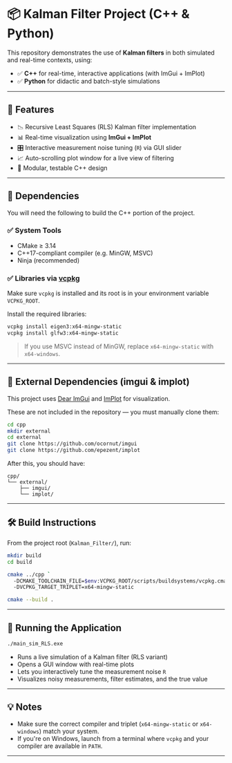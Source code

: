 # 📦 Kalman Filter Project (C++ & Python)

This repository demonstrates the use of **Kalman filters** in both simulated and real-time contexts, using:

- ✅ **C++** for real-time, interactive applications (with ImGui + ImPlot)
- ✅ **Python** for didactic and batch-style simulations

---

## 🧠 Features

- 📉 Recursive Least Squares (RLS) Kalman filter implementation
- 📊 Real-time visualization using **ImGui + ImPlot**
- 🎛️ Interactive measurement noise tuning (`R`) via GUI slider
- 📈 Auto-scrolling plot window for a live view of filtering
- 🧪 Modular, testable C++ design

---

## 🔧 Dependencies

You will need the following to build the C++ portion of the project.

### ✅ System Tools
- CMake ≥ 3.14
- C++17-compliant compiler (e.g. MinGW, MSVC)
- Ninja (recommended)

### ✅ Libraries via [vcpkg](https://github.com/microsoft/vcpkg)

Make sure `vcpkg` is installed and its root is in your environment variable `VCPKG_ROOT`.

Install the required libraries:

```bash
vcpkg install eigen3:x64-mingw-static
vcpkg install glfw3:x64-mingw-static
```

> If you use MSVC instead of MinGW, replace `x64-mingw-static` with `x64-windows`.

---

## 📁 External Dependencies (imgui & implot)

This project uses [Dear ImGui](https://github.com/ocornut/imgui) and [ImPlot](https://github.com/epezent/implot) for visualization.

These are not included in the repository — you must manually clone them:

```bash
cd cpp
mkdir external
cd external
git clone https://github.com/ocornut/imgui
git clone https://github.com/epezent/implot
```

After this, you should have:

```
cpp/
└── external/
    ├── imgui/
    └── implot/
```

---

## 🛠️ Build Instructions

From the project root (`Kalman_Filter/`), run:

```bash
mkdir build
cd build

cmake ../cpp `
  -DCMAKE_TOOLCHAIN_FILE=$env:VCPKG_ROOT/scripts/buildsystems/vcpkg.cmake `
  -DVCPKG_TARGET_TRIPLET=x64-mingw-static

cmake --build .
```

---

## 🚀 Running the Application

```bash
./main_sim_RLS.exe
```

- Runs a live simulation of a Kalman filter (RLS variant)
- Opens a GUI window with real-time plots
- Lets you interactively tune the measurement noise `R`
- Visualizes noisy measurements, filter estimates, and the true value

---

## 💡 Notes
- Make sure the correct compiler and triplet (`x64-mingw-static` or `x64-windows`) match your system.
- If you're on Windows, launch from a terminal where `vcpkg` and your compiler are available in `PATH`.

---
 
